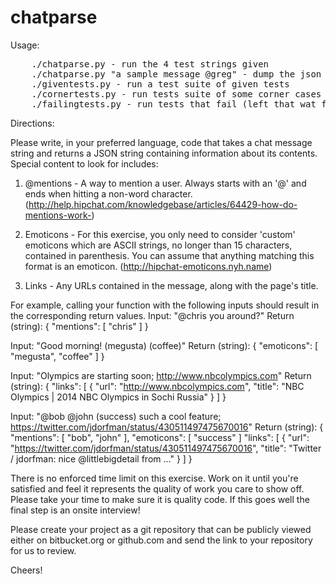 # chatparse

Usage:
<pre>
    ./chatparse.py - run the 4 test strings given
    ./chatparse.py "a sample message @greg" - dump the json for the string given
    ./giventests.py - run a test suite of given tests
    ./cornertests.py - run tests suite of some corner cases (that pass)
    ./failingtests.py - run tests that fail (left that wat for time consideration)
</pre>

Directions:

Please write, in your preferred language, code that takes a chat message string and returns a JSON string containing information about its contents. Special content to look for includes:
 
1. @mentions - A way to mention a user. Always starts with an '@' and ends when hitting a non-word character. (http://help.hipchat.com/knowledgebase/articles/64429-how-do-mentions-work-)
 
2. Emoticons - For this exercise, you only need to consider 'custom' emoticons which are ASCII strings, no longer than 15 characters, contained in parenthesis. You can assume that anything matching this format is an emoticon. (http://hipchat-emoticons.nyh.name)
 
3. Links - Any URLs contained in the message, along with the page's title.
 
For example, calling your function with the following inputs should result in the corresponding return values.
Input: "@chris you around?"
Return (string):
{
  "mentions": [
    "chris"
  ]
}
 
 
Input: "Good morning! (megusta) (coffee)"
Return (string):
{
  "emoticons": [
    "megusta",
    "coffee"
  ]
}
 
 
Input: "Olympics are starting soon; http://www.nbcolympics.com"
Return (string):
{
  "links": [
    {
      "url": "http://www.nbcolympics.com",
      "title": "NBC Olympics | 2014 NBC Olympics in Sochi Russia"
    }
  ]
}
 
 
Input: "@bob @john (success) such a cool feature; https://twitter.com/jdorfman/status/430511497475670016"
Return (string):
{
  "mentions": [
    "bob",
    "john"
  ],
  "emoticons": [
    "success"
  ]
  "links": [
    {
      "url": "https://twitter.com/jdorfman/status/430511497475670016",
      "title": "Twitter / jdorfman: nice @littlebigdetail from ..."
    }
  ]
}
 
 
There is no enforced time limit on this exercise.  Work on it until you're satisfied and feel it represents the quality of work you care to show off. Please take your time to make sure it is quality code. If this goes well the final step is an onsite interview!
 
Please create your project as a git repository that can be publicly viewed either on bitbucket.org or github.com and send the link to your repository for us to review.  
 
Cheers!
